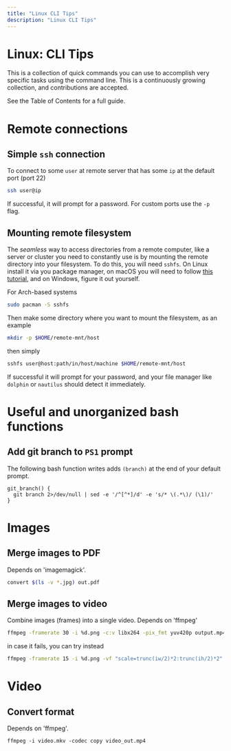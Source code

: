 ```yaml
---
title: "Linux CLI Tips"
description: "Linux CLI Tips"
---
```


# Linux: CLI Tips

This is a collection of quick commands you can use to accomplish very specific tasks using the command line. This is a continuously growing collection, and contributions are accepted.

See the Table of Contents for a full guide.

# Remote connections

## Simple `ssh` connection
To connect to some `user` at remote server that has some `ip` at the default port (port 22)
```bash
ssh user@ip
```
If successful, it will prompt for a password. For custom ports use the `-p` flag.

## Mounting remote filesystem

The _seamless_ way to access directories from a remote computer, like a server or cluster you need to constantly use is by mounting the remote directory into your filesystem. To do this, you will need `sshfs`. On Linux install it via you package manager, on macOS you will need to follow [this tutorial](https://medium.com/@airdipu/use-sshfs-to-mount-drive-in-macos-using-macfuse-563be8eac634), and on Windows, figure it out yourself.

For Arch-based systems
```bash
sudo pacman -S sshfs
```

Then make some directory where you want to mount the filesystem, as an example
```bash
mkdir -p $HOME/remote-mnt/host
```
then simply
```bash
sshfs user@host:path/in/host/machine $HOME/remote-mnt/host
```
If successful it will prompt for your password, and your file manager like `dolphin` or `nautilus` should detect it immediately.


# Useful and unorganized bash functions

## Add git branch to `PS1` prompt

The following bash function writes adds `(branch)` at the end of your default prompt.
```
git_branch() {
  git branch 2>/dev/null | sed -e '/^[^*]/d' -e 's/* \(.*\)/ (\1)/'
}
```

# Images

## Merge images to PDF

Depends on 'imagemagick'.
```bash
convert $(ls -v *.jpg) out.pdf
```

## Merge images to video
Combine images (frames) into a single video. Depends on 'ffmpeg'
```bash
ffmpeg -framerate 30 -i %d.png -c:v libx264 -pix_fmt yuv420p output.mp4
```
in case it fails, you can try instead
```bash
ffmpeg -framerate 15 -i %d.png -vf "scale=trunc(iw/2)*2:trunc(ih/2)*2" -c:v libx264 -pix_fmt yuv420p output.mp4
```

# Video

## Convert format
Depends on 'ffmpeg'.
```
ffmpeg -i video.mkv -codec copy video_out.mp4
```

